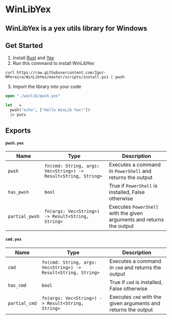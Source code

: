 # WinLibYex

## WinLibYex is a yex utils library for Windows

## Get Started

1. Install [Rust](https://www.rust-lang.org/tools/install) and [Yex](https://yxqsnz.github.io/yex-docs/#yex-installation)
2. Run this command to install WinLibYex 
```pwsh
curl https://raw.githubusercontent.com/Igor-MPereira/WinLibYex/master/scripts/install.ps1 | pwsh
```
3. Import the library into your code
```ml
open "./winlib/pwsh.yex"

let _ = 
  pwsh("echo", ["Hello WinLib Yex!"])
  |> puts
```

## Exports

#### `pwsh.yex`

|      Name      |                               Type                             |                        Description                                    |
|----------------|----------------------------------------------------------------|-----------------------------------------------------------------------|
|     `pwsh`     | `fn(cmd: String, args: Vec<String>) -> Result<String, String>` | Executes a command in `PowerShell` and returns the output             |
|   `has_pwsh`   | `bool`                                                         | True if `PowerShell` is installed, False otherwise                    |
| `partial_pwsh` | `fn(args: Vec<String>) -> Result<String, String>`              | Executes `PowerShell` with the given arguments and returns the output |

#### `cmd.yex`

|    Name      |                               Type                             |                        Description                              |
|--------------|----------------------------------------------------------------|-----------------------------------------------------------------|
|     `cmd`     | `fn(cmd: String, args: Vec<String>) -> Result<String, String>` | Executes a command in `cmd` and returns the output             |
|   `has_cmd`   | `bool`                                                         | True if `cmd` is installed, False otherwise                    |
| `partial_cmd` | `fn(args: Vec<String>) -> Result<String, String>`              | Executes `cmd` with the given arguments and returns the output |